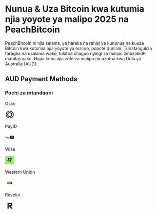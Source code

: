 <body class="payment-methods-page">

# Nunua & Uza Bitcoin kwa kutumia njia yoyote ya malipo 2025 na PeachBitcoin

PeachBitcoin ni njia salama, ya haraka na rahisi ya kununua na kuuza Bitcoin kwa kutumia njia yoyote ya malipo, popote duniani. Tunatanguliza faragha na usalama wako, tukitoa chaguo nyingi za malipo zinazokidhi mahitaji yako. Hapa kuna njia zote za malipo tunazotoa kwa Dola ya Australia (AUD).

## AUD Payment Methods

### Pochi za mtandaoni

<div class="payment-grid">
    <div class="payment-grid-item">
        <p>Osko</p> 
        <img src="/img/faq/logoimg/osko.png" width="30px" height="27px" alt="Nunua bitcoin kwa Osko, Uza bitcoin kwa Osko">
    </div>
    <div class="payment-grid-item">
        <p>PayID</p> 
        <img src="/img/faq/logoimg/payid.png" width="30px" height="27px" alt="Nunua bitcoin kwa PayID, Uza bitcoin kwa PayID">
    </div>
    <div class="payment-grid-item">
        <p>Wise</p> 
        <img src="/img/faq/logoimg/wise.png" width="30px" height="27px" alt="Nunua bitcoin kwa Wise, Uza bitcoin kwa Wise">
    </div>
    <div class="payment-grid-item">
        <p>Western Union</p> 
        <img src="/img/faq/logoimg/westernunion.png" width="30px" height="27px" alt="Nunua bitcoin kwa Western Union, Uza bitcoin kwa Western Union">
    </div>
        <div class="payment-grid-item">
        <p>Revolut</p> 
        <img src="/img/faq/logoimg/revolut.png" width="30px" height="27px" alt="Nunua bitcoin kwa Revolut, Uza bitcoin kwa Revolut">
    </div>
</div>

</body>
